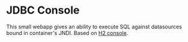 JDBC Console
============

This small webapp gives an ability to execute SQL against datasources bound in container's JNDI. Based on [H2 console](http://www.h2database.com/html/quickstart.html).
